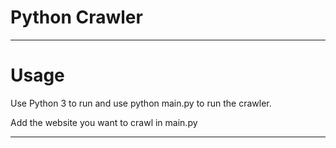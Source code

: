 # Python Crawler
	
***

# Usage

Use Python 3 to run and use python main.py to run the crawler.

Add the website you want to crawl in main.py

***
